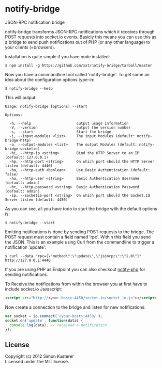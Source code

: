 # notify-bridge

JSON-RPC notification bridge

notify-bridge transforms JSON-RPC notifications which it receives through POST requests
into socket.io events. Basicly this means you can use this as a bridge to send push notifications
out of PHP (or any other language) to your clients (=browsers).

Installation is quite simple if you have node installed:

    $ npm install -g https://github.com/xat/notify-bridge/tarball/master

Now you have a commandline tool called 'notify-bridge'. To get some an idea
about the configuration options type-in:

    $ notify-bridge --help

This will output:

    Usage: notify-bridge [options] --start

    Options:

      -h, --help                     output usage information
      -V, --version                  output the version number
      -s, --start                    Start the bridge
      -i, --input-modules <list>     The input Modules (default: notify-bridge-http)
      -o, --output-modules <list>    The output Modules (default: notify-bridge-socketio)
      -hi, --http-ip <string>        Bind the HTTP Server to an IP (default: 127.0.0.1)
      -hp, --http-port <string>      On which port should the HTTP Server listen (default: 4440)
      -ha, --http-auth <boolean>     Use Basic Authentication (default: false)
      -hu, --http-user <string>      Basic Authentication Username (default: admin)
      -hr, --http-password <string>  Basic Authentication Password (default: admin)
      -sp, --socketio-port <string>  On which port should the Socket.IO Server listen (default: 4450)

As you can see, all you have todo to start the bridge with
the default options is:

    $ notify-bridge --start

Emitting notifications is done by sending POST requests to the bridge. The POST request
must contain a field named 'rpc'. Within this field you send the JSON.
This is an example using Curl from the commandline to trigger a notification 'update':

    $ curl --data "rpc={\"method\":\"update\",\"jsonrpc\":\"2.0\"}" http://127.0.0.1:4440

If you are using PHP as Endpoint you can also checkout [notify-php](https://github.com/xat/notify-php/)
for sending notifications.

To Receive the notifications from within the browser you at first have to include socket.io Javascript:

```html
<script src="http://<your-host>:4450/socket.io/socket.io.js"></script>
```
Now create a connection to the bridge and listen for new notifications:

```javascript
var socket = io.connect('<your-host>:4450/');
socket.on('update', function(data) {
  console.log(data); // received a notification
});
```

## License
Copyright (c) 2012 Simon Kusterer  
Licensed under the MIT license.
